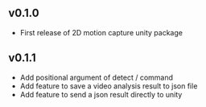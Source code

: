 ## v0.1.0
* First release of 2D motion capture unity package

## v0.1.1
* Add positional argument of detect / command
* Add feature to save a video analysis result to json file
* Add feature to send a json result directly to unity


